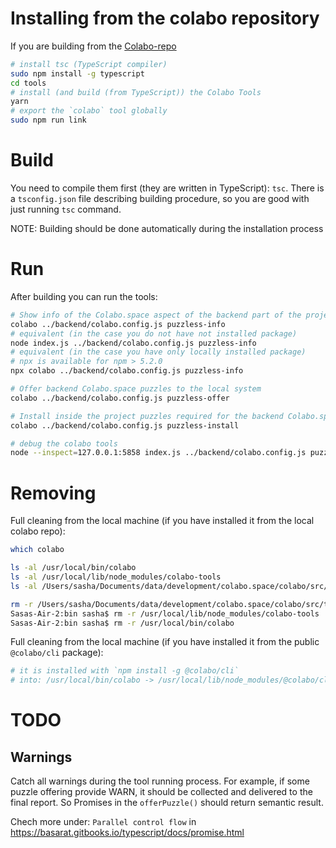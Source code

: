 # Installing from the colabo repository

If you are building from the [Colabo-repo](https://github.com/Cha-OS/colabo/)

```sh
# install tsc (TypeScript compiler)
sudo npm install -g typescript
cd tools
# install (and build (from TypeScript)) the Colabo Tools
yarn
# export the `colabo` tool globally
sudo npm run link
```

# Build

You need to compile them first (they are written in TypeScript): `tsc`. There is a `tsconfig.json` file describing building procedure, so you are good with just running `tsc` command.

NOTE: Building should be done automatically during the installation process


# Run

After building you can run the tools:

```sh
# Show info of the Colabo.space aspect of the backend part of the project
colabo ../backend/colabo.config.js puzzless-info
# equivalent (in the case you do not have not installed package)
node index.js ../backend/colabo.config.js puzzless-info
# equivalent (in the case you have only locally installed package)
# npx is available for npm > 5.2.0
npx colabo ../backend/colabo.config.js puzzless-info

# Offer backend Colabo.space puzzles to the local system
colabo ../backend/colabo.config.js puzzless-offer

# Install inside the project puzzles required for the backend Colabo.space
colabo ../backend/colabo.config.js puzzless-install

# debug the colabo tools
node --inspect=127.0.0.1:5858 index.js ../backend/colabo.config.js puzzless-offer
```

# Removing

Full cleaning from the local machine (if you have installed it from the local colabo repo):

```sh
which colabo

ls -al /usr/local/bin/colabo
ls -al /usr/local/lib/node_modules/colabo-tools
ls -al /Users/sasha/Documents/data/development/colabo.space/colabo/src/tools/dist

rm -r /Users/sasha/Documents/data/development/colabo.space/colabo/src/tools/dist/
Sasas-Air-2:bin sasha$ rm -r /usr/local/lib/node_modules/colabo-tools
Sasas-Air-2:bin sasha$ rm -r /usr/local/bin/colabo
```

Full cleaning from the local machine (if you have installed it from the public `@colabo/cli` package):

```sh
# it is installed with `npm install -g @colabo/cli`
# into: /usr/local/bin/colabo -> /usr/local/lib/node_modules/@colabo/cli/dist/index.js
```

# TODO

## Warnings

Catch all warnings during the tool running process. For example, if some puzzle offering provide WARN, it should be collected and delivered to the final report. So Promises in the `offerPuzzle()` should return semantic result.

Chech more under: `Parallel control flow` in https://basarat.gitbooks.io/typescript/docs/promise.html